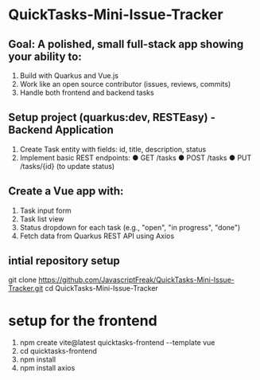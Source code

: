 # QuickTasks-Mini-Issue-Tracker

## Goal: A polished, small full-stack app showing your ability to:
1. Build with Quarkus and Vue.js
2. Work like an open source contributor (issues, reviews, commits)
3. Handle both frontend and backend tasks

## Setup project (quarkus:dev, RESTEasy) - Backend Application
1. Create Task entity with fields:
  id, title, description, status
2. Implement basic REST endpoints:
● GET /tasks
● POST /tasks
● PUT /tasks/{id} (to update status)

## Create a Vue app with:
1. Task input form
2. Task list view
3. Status dropdown for each task (e.g., "open", "in progress", "done")
4. Fetch data from Quarkus REST API using Axios

## intial repository setup
git clone https://github.com/JavascriptFreak/QuickTasks-Mini-Issue-Tracker.git
cd QuickTasks-Mini-Issue-Tracker

# setup for the frontend 
1. npm create vite@latest quicktasks-frontend --template vue
2. cd quicktasks-frontend
3. npm install
4. npm install axios



